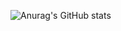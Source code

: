![Anurag's GitHub stats](https://github-readme-stats.vercel.app/api?username=ghdalswl77@naver.com&show_icons=true&theme=dark)
